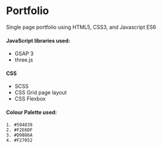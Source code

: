 # **Portfolio**

Single page portfolio using HTML5, CSS3, and Javascript ES6

#### JavaScript libraries used:
* GSAP 3
* three.js

#### CSS 
* SCSS
* CSS Grid page layout
* CSS Flexbox

#### Colour Palette used:
```
1. #594839
2. #F2E6DF
3. #D9886A
4. #F27052
```